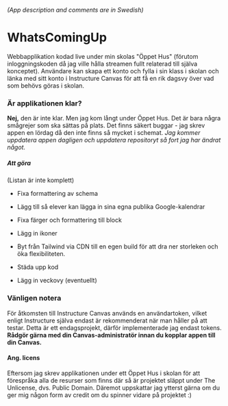 *(App description and comments are in Swedish)*

# WhatsComingUp

Webbapplikation kodad live under min skolas "Öppet Hus" (förutom inloggningskoden då jag ville hålla streamen fullt relaterad till själva konceptet). Användare kan skapa ett konto och fylla i sin klass i skolan och länka med sitt konto i Instructure Canvas för att få en rik dagsvy över vad som behövs göras i skolan. 

### Är applikationen klar?

**Nej,** den är inte klar. Men jag kom långt under Öppet Hus. Det är bara några smågrejer som ska sättas på plats. Det finns säkert buggar - jag skrev appen en lördag då den inte finns så mycket i schemat. *Jag kommer uppdatera appen dagligen och uppdatera repositoryt så fort jag har ändrat något.*

##### Att göra

(Listan är inte komplett)

* Fixa formattering av schema

* Lägg till så elever kan lägga in sina egna publika Google-kalendrar

* Fixa färger och formattering till block

* Lägg in ikoner

* Byt från Tailwind via CDN till en egen build för att dra ner storleken och öka flexibiliteten.

* Städa upp kod

* Lägg in veckovy (eventuellt)

### Vänligen notera

För åtkomsten till Instructure Canvas används en användartoken, vilket enligt Instructure själva endast är rekommenderat när man håller på att testar. Detta är ett endagsprojekt, därför implementerade jag endast tokens. **Rådgör gärna med din Canvas-administratör innan du kopplar appen till din Canvas.**

#### Ang. licens

Eftersom jag skrev applikationen under ett Öppet Hus i skolan för att förespråka alla de resurser som finns där så är projektet släppt under The Unlicense, dvs. Public Domain.
Däremot uppskattar jag ytterst gärna om du ger mig någon form av credit om du spinner vidare på projektet :)
